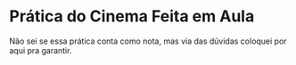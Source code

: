 # Prática do Cinema Feita em Aula

Não sei se essa prática conta como nota, mas via das dúvidas coloquei por aqui pra garantir.


